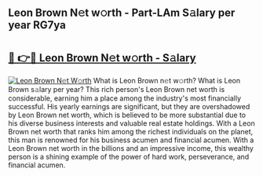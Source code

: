 ## Leon Brown N𝚎t w𝚘rth - Part-LAm S𝚊lary per year RG7ya

# <h2><a href="http://gc1hk2.nevu.top/?p=Leon+Brown">🔗 👉🔴 Leon Brown N𝚎t w𝚘rth - S𝚊lary</a></h2>

[![Leon Brown N𝚎t W𝚘rth](https://i.imgur.com/Oavwk0R.jpeg)](http://gc1hk2.nevu.top/?p=Leon+Brown)
What is Leon Brown n𝚎t w𝚘rth? What is Leon Brown s𝚊lary per year?
This rich person's Leon Brown net worth is considerable, earning him a place among the industry's most financially successful. His yearly earnings are significant, but they are overshadowed by Leon Brown net worth, which is believed to be more substantial due to his diverse business interests and valuable real estate holdings. With a Leon Brown net worth that ranks him among the richest individuals on the planet, this man is renowned for his business acumen and financial acumen. With a Leon Brown net worth in the billions and an impressive income, this wealthy person is a shining example of the power of hard work, perseverance, and financial acumen.
